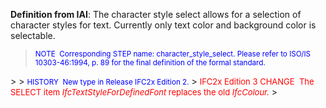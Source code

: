 ﻿**Definition
from IAI**: The character style select allows for a selection of character styles for text. Currently only text color and background color is selectable.

> <font color="#0000ff"><small>NOTE&nbsp; Corresponding
STEP name: character_style_select. Please refer to ISO/IS
10303-46:1994, p. 89 for the final definition of the formal standard.</small>
  </font>
> 
> <small><font color="#0000ff">HISTORY&nbsp; New type in Release
IFC2x Edition 2.</font></small>  
> <font color="#ff0000" size="-1">IFC2x Edition 3 CHANGE&nbsp;
The SELECT item <i>IfcTextStyleForDefinedFont
  </i>replaces the old <i>IfcColour.</i></font>
>